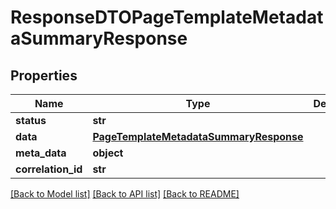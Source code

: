 # ResponseDTOPageTemplateMetadataSummaryResponse

## Properties
Name | Type | Description | Notes
------------ | ------------- | ------------- | -------------
**status** | **str** |  | [optional] 
**data** | [**PageTemplateMetadataSummaryResponse**](PageTemplateMetadataSummaryResponse.md) |  | [optional] 
**meta_data** | **object** |  | [optional] 
**correlation_id** | **str** |  | [optional] 

[[Back to Model list]](../README.md#documentation-for-models) [[Back to API list]](../README.md#documentation-for-api-endpoints) [[Back to README]](../README.md)

